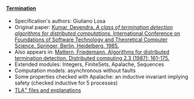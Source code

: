 #### <a href="https://github.com/nano-o/Distributed-termination-detection">Termination</a>
- Specification's authors: Giuliano Losa
- Original paper: <a href="https://link.springer.com/chapter/10.1007/3-540-16042-6_4">Kumar, Devendra.  *A class of termination detection algorithms for distributed computations.* International Conference on Foundations of Software Technology and Theoretical Computer Science.  Springer, Berlin, Heidelberg, 1985.</a>
- Also appears in: <a href="https://link.springer.com/article/10.1007/BF01782776">Mattern, Friedemann. Algorithms for distributed termination detection. Distributed computing 2.3 (1987): 161-175.</a>
- Extended modules: Integers, FiniteSets, Apalache, Sequences
- Computation models: asynchronous without faults
- Some properties checked with Apalache: an inductive invariant implying safety (checked inductive for 5 processes)
- <a href="https://github.com/nano-o/Distributed-termination-detection">TLA<sup>+</sup> files and explanations</a>


